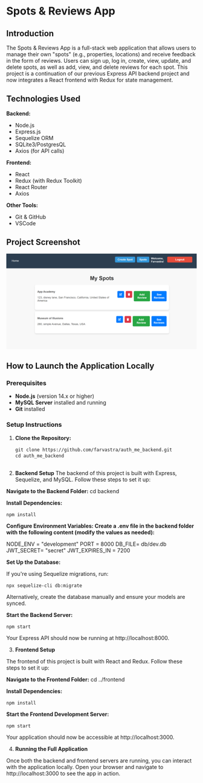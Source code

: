 # Spots & Reviews App

## Introduction

The Spots & Reviews App is a full-stack web application that allows users to manage their own "spots" (e.g., properties, locations) and receive feedback in the form of reviews. Users can sign up, log in, create, view, update, and delete spots, as well as add, view, and delete reviews for each spot. This project is a continuation of our previous Express API backend project and now integrates a React frontend with Redux for state management.

## Technologies Used

**Backend:**
- Node.js
- Express.js
- Sequelize ORM
- SQLite3/PostgresQL
- Axios (for API calls)

**Frontend:**
- React
- Redux (with Redux Toolkit)
- React Router
- Axios

**Other Tools:**
- Git & GitHub
- VSCode


## Project Screenshot

![Project Screenshot](./public/assets/project-screenshot.png)


## How to Launch the Application Locally

### Prerequisites
- **Node.js** (version 14.x or higher)
- **MySQL Server** installed and running
- **Git** installed

### Setup Instructions

1. **Clone the Repository:**
   ```
   git clone https://github.com/farvastra/auth_me_backend.git
   cd auth_me_backend


2. **Backend Setup**
The backend of this project is built with Express, Sequelize, and MySQL. Follow these steps to set it up:

**Navigate to the Backend Folder:**
cd backend

**Install Dependencies:**
```
npm install
```

**Configure Environment Variables: Create a .env file in the backend folder with the following content (modify the values as needed):**

NODE_ENV = "development"
PORT = 8000
DB_FILE= db/dev.db
JWT_SECRET= "secret"
JWT_EXPIRES_IN = 7200

**Set Up the Database:**

If you're using Sequelize migrations, run:
```
npx sequelize-cli db:migrate

```
Alternatively, create the database manually and ensure your models are synced.

**Start the Backend Server:**
```
npm start

```

Your Express API should now be running at http://localhost:8000.

3. **Frontend Setup**

The frontend of this project is built with React and Redux. Follow these steps to set it up:

**Navigate to the Frontend Folder:**
cd ../frontend


**Install Dependencies:**
```
npm install

```

**Start the Frontend Development Server:**
```
npm start

```

Your application should now be accessible at http://localhost:3000.

4. **Running the Full Application**

Once both the backend and frontend servers are running, you can interact with the application locally. Open your browser and navigate to http://localhost:3000 to see the app in action.

